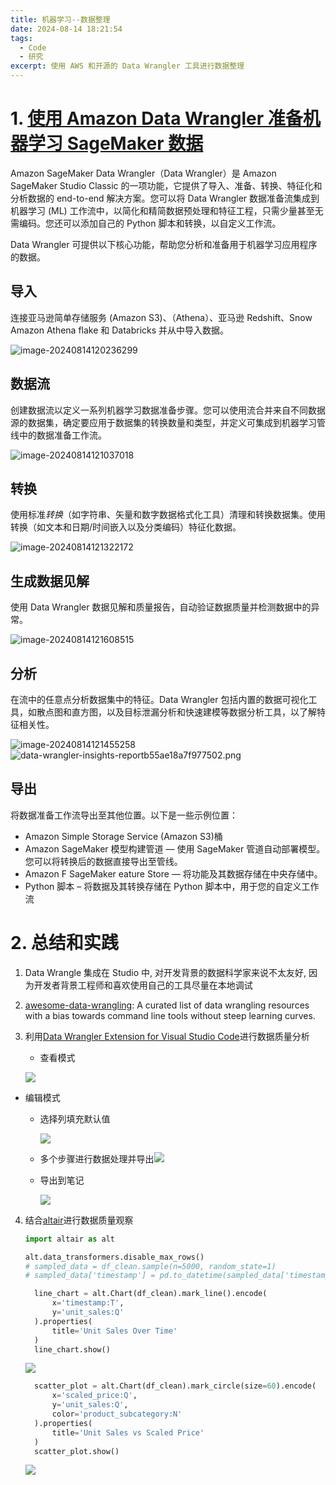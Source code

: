 ```yaml
---
title: 机器学习--数据整理
date: 2024-08-14 18:21:54
tags:
  - Code
  - 研究
excerpt: 使用 AWS 和开源的 Data Wrangler 工具进行数据整理
---
```


# 1. [使用 Amazon Data Wrangler 准备机器学习 SageMaker 数据](https://docs.amazonaws.cn/sagemaker/latest/dg/data-wrangler.html)

Amazon SageMaker Data Wrangler（Data Wrangler）是 Amazon SageMaker Studio Classic 的一项功能，它提供了导入、准备、转换、特征化和分析数据的 end-to-end 解决方案。您可以将 Data Wrangler 数据准备流集成到机器学习 (ML) 工作流中，以简化和精简数据预处理和特征工程，只需少量甚至无需编码。您还可以添加自己的 Python 脚本和转换，以自定义工作流。

Data Wrangler 可提供以下核心功能，帮助您分析和准备用于机器学习应用程序的数据。

## **导入**

连接亚马逊简单存储服务 (Amazon S3)、（Athena）、亚马逊 Redshift、Snow Amazon Athena flake 和 Databricks 并从中导入数据。

![image-20240814120236299](https://raw.githubusercontent.com/nnsay/gist/main/imgimage-20240814120236299.png)

## **数据流**

创建数据流以定义一系列机器学习数据准备步骤。您可以使用流合并来自不同数据源的数据集，确定要应用于数据集的转换数量和类型，并定义可集成到机器学习管线中的数据准备工作流。

![image-20240814121037018](https://raw.githubusercontent.com/nnsay/gist/main/imgimage-20240814121037018.png)

## **转换**

使用标准*转换*（如字符串、矢量和数字数据格式化工具）清理和转换数据集。使用转换（如文本和日期/时间嵌入以及分类编码）特征化数据。

![image-20240814121322172](https://raw.githubusercontent.com/nnsay/gist/main/imgimage-20240814121322172.png)

## **生成数据见解**

使用 Data Wrangler 数据见解和质量报告，自动验证数据质量并检测数据中的异常。

![image-20240814121608515](https://raw.githubusercontent.com/nnsay/gist/main/imgimage-20240814121608515.png)

## **分析**

在流中的任意点分析数据集中的特征。Data Wrangler 包括内置的数据可视化工具，如散点图和直方图，以及目标泄漏分析和快速建模等数据分析工具，以了解特征相关性。

![image-20240814121455258](https://raw.githubusercontent.com/nnsay/gist/main/imgimage-20240814121455258.png)
![data-wrangler-insights-reportb55ae18a7f977502.png](https://img.picgo.net/2024/08/14/data-wrangler-insights-reportb55ae18a7f977502.png)

## **导出**

将数据准备工作流导出至其他位置。以下是一些示例位置：

- Amazon Simple Storage Service (Amazon S3)桶
- Amazon SageMaker 模型构建管道 — 使用 SageMaker 管道自动部署模型。您可以将转换后的数据直接导出至管线。
- Amazon F SageMaker eature Store — 将功能及其数据存储在中央存储中。
- Python 脚本 – 将数据及其转换存储在 Python 脚本中，用于您的自定义工作流

# 2. 总结和实践

1. Data Wrangle 集成在 Studio 中, 对开发背景的数据科学家来说不太友好, 因为开发者背景工程师和喜欢使用自己的工具尽量在本地调试

2. [awesome-data-wrangling](https://github.com/peerside/awesome-data-wrangling): A curated list of data wrangling resources with a bias towards command line tools without steep learning curves.

3. 利用[Data Wrangler Extension for Visual Studio Code](https://github.com/microsoft/vscode-data-wrangler)进行数据质量分析

   - 查看模式

   ![](https://img.picgo.net/2024/08/14/f8fa6c17b75ec98656c34834b7e9addf4a91a3a0f208d1eb.png)

- 编辑模式

  - 选择列填充默认值

    ![](https://img.picgo.net/2024/08/14/5722dc380dec149a82ab16b460c4c39989e633a0374d9eab.png)

  - 多个步骤进行数据处理并导出![](https://img.picgo.net/2024/08/14/c0fd9f828ff4a34a4d415a641d5f86fcb92d2edc88d0cf7f.png)

  - 导出到笔记

    ![](https://img.picgo.net/2024/08/14/90ebd3e18def0cbfd04dbbab47b4dbbd26867ee3b4739727.png)

4. 结合[altair](https://altair-viz.github.io/index.html)进行数据质量观察

   ```python
   import altair as alt

   alt.data_transformers.disable_max_rows()
   # sampled_data = df_clean.sample(n=5000, random_state=1)
   # sampled_data['timestamp'] = pd.to_datetime(sampled_data['timestamp'])
   ```

   ```python
     line_chart = alt.Chart(df_clean).mark_line().encode(
         x='timestamp:T',
         y='unit_sales:Q'
     ).properties(
         title='Unit Sales Over Time'
     )
     line_chart.show()
   ```

   ![](https://img.picgo.net/2024/08/14/data-wrangle-linec418e913de4bd087.png)

   ```python
     scatter_plot = alt.Chart(df_clean).mark_circle(size=60).encode(
         x='scaled_price:Q',
         y='unit_sales:Q',
         color='product_subcategory:N'
     ).properties(
         title='Unit Sales vs Scaled Price'
     )
     scatter_plot.show()
   ```

   ![](https://img.picgo.net/2024/08/14/data-wrangle-plot23cd9d5ce92aaae9.png)
